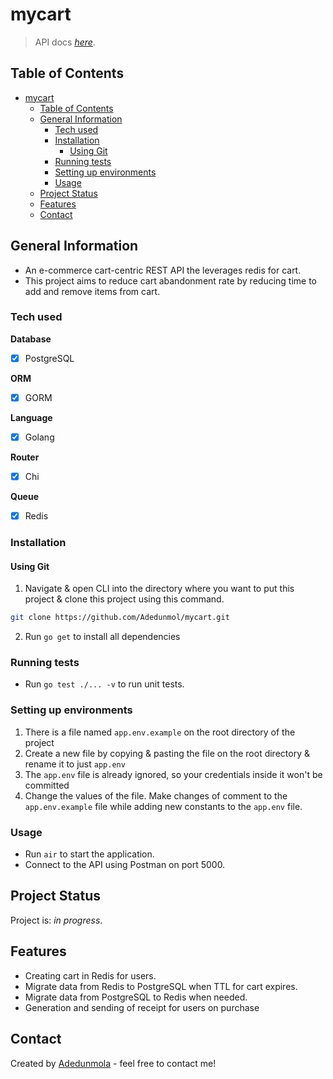 # mycart
> API docs [_here_]().

## Table of Contents
- [mycart](#mycart)
  - [Table of Contents](#table-of-contents)
  - [General Information](#general-information)
    - [Tech used](#tech-used)
    - [Installation](#installation)
      - [Using Git](#using-git)
    - [Running tests](#running-tests)
    - [Setting up environments](#setting-up-environments)
    - [Usage](#usage)
  - [Project Status](#project-status)
  - [Features](#features)
  - [Contact](#contact)

## General Information
- An e-commerce cart-centric REST API the leverages redis for cart.
- This project aims to reduce cart abandonment rate by reducing time to add and remove items from cart.

### Tech used
**Database**
- [x] PostgreSQL

**ORM**
- [x] GORM

**Language**
- [x] Golang
  
**Router**
- [x] Chi
  
**Queue**
- [x] Redis
  
### Installation
#### Using Git
1. Navigate & open CLI into the directory where you want to put this project & clone this project using this command.
   
```bash
git clone https://github.com/Adedunmol/mycart.git
```
2. Run `go get` to install all dependencies

### Running tests
* Run `go test ./... -v` to run unit tests.


### Setting up environments
1. There is a file named `app.env.example` on the root directory of the project
2. Create a new file by copying & pasting the file on the root directory & rename it to just `app.env`
3. The `app.env` file is already ignored, so your credentials inside it won't be committed
4. Change the values of the file. Make changes of comment to the `app.env.example` file while adding new constants to the `app.env` file.

### Usage
* Run `air` to start the application.
* Connect to the API using Postman on port 5000.


## Project Status
Project is: _in progress_.

## Features
- Creating cart in Redis for users.
- Migrate data from Redis to PostgreSQL when TTL for cart expires.
- Migrate data from PostgreSQL to Redis when needed.
- Generation and sending of receipt for users on purchase


## Contact
Created by [Adedunmola](mailto:oyewaleadedunmola@gmail.com) - feel free to contact me!